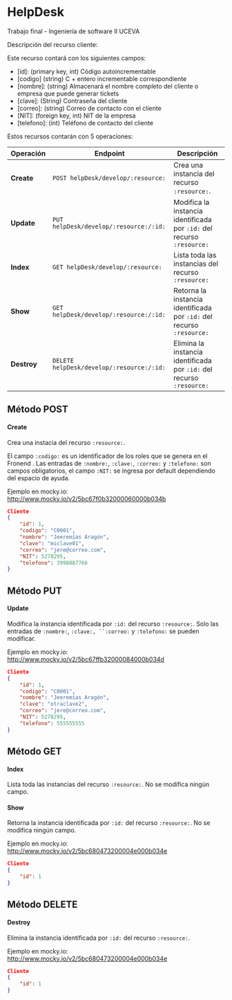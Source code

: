 ﻿# HelpDesk
Trabajo final - Ingeniería de software II UCEVA

Descripción del recurso cliente:

Este recurso contará con los siguientes campos:

* [id]: (primary key, int) Código autoincrementable
* [codigo] (string)  C + entero incrementable correspondiente
* [nombre]: (string) Almacenará el nombre completo del cliente o empresa que puede generar tickets
* [clave]: (String) Contraseña del cliente
* [correo]: (string) Correo de contacto con el cliente
* [NIT]: (foreign key, int) NIT de la empresa
* [telefono]: (int) Teléfono de contacto del cliente

Estos recursos contarán con 5 operaciones:

| Operación             | Endpoint                                                            | Descripción                                                            |
| --------------------- | ------------------------------------------------------------------- | ---------------------------------------------------------------------- |
| __Create__            | `POST helpDesk/develop/:resource:`                                  | Crea una instancia del recurso `:resource:`.                           |
| __Update__            | `PUT helpDesk/develop/:resource:/:id:`                              | Modifica la instancia identificada por `:id:` del recurso `:resource:` |
| __Index__             | `GET helpDesk/develop/:resource:`                                   | Lista toda las instancias del recurso `:resource:`                     |
| __Show__              | `GET helpDesk/develop/:resource:/:id:`                              | Retorna la instancia identificada por `:id:` del recurso `:resource:`  |
| __Destroy__           | `DELETE helpDesk/develop/:resource:/:id:`                           | Elimina la instancia identificada por `:id:` del recurso `:resource:`

## Método POST
#### Create

Crea una instacia del recurso `:resource:`.  

El campo `:codigo:` es un identificador de los roles que se genera en el Fronend . Las entradas de `:nombre:`, `:clave:`, `:correo:` y `:telefono:` son campos obligatorios, el campo `:NIT:` se ingresa por default dependiendo del espacio de ayuda.

Ejemplo en mocky.io: http://www.mocky.io/v2/5bc67f0b32000060000b034b

```json
Cliente
{
    "id": 1,
	"codigo": "C0001",
	"nombre": "Jeeremías Aragón",
	"clave": "miclave01",
	"correo": "jere@correo.com",
	"NIT": 5278295,
	"telefono": 3998887766
}
```

## Método PUT
#### Update

Modifica la instancia identificada por `:id:` del recurso `:resource:`. Solo las entradas de `:nombre:`, `:clave:, ``:correo:` y `:telefono:` se pueden modificar.

Ejemplo en mocky.io: http://www.mocky.io/v2/5bc67ffb32000084000b034d

```json
Cliente
{
    "id": 1,
    "codigo": "C0001",
    "nombre": "Jeeremías Aragón",
    "clave": "otraclave2",
    "correo": "jere@correo.com",
    "NIT": 5278295,
    "telefono": 555555555
}
```

## Método GET
#### Index

Lista toda las instancias del recurso `:resource:`. No se modifica ningún campo.


#### Show

Retorna la instancia identificada por `:id:` del recurso `:resource:`. No se modifica ningún campo.

Ejemplo en mocky.io: http://www.mocky.io/v2/5bc680473200004e000b034e

```json
Cliente
{
    "id": 1
}
```

## Método DELETE
#### Destroy

Elimina la instancia identificada por `:id:` del recurso `:resource:`.

Ejemplo en mocky.io: http://www.mocky.io/v2/5bc680473200004e000b034e

```json
Cliente
{
    "id": 1
}
```